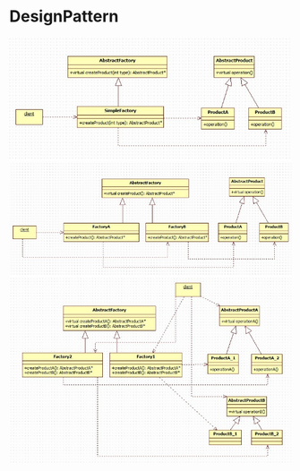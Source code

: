 # DesignPattern

![简单工厂模式](https://github.com/atlantiswang/DesignPattern/blob/master/%E7%AE%80%E5%8D%95%E5%B7%A5%E5%8E%82%E6%A8%A1%E5%BC%8F.jpg)
![工厂模式](https://github.com/atlantiswang/DesignPattern/blob/master/%E5%B7%A5%E5%8E%82%E6%A8%A1%E5%BC%8F.jpg)
![抽象工厂模式](https://github.com/atlantiswang/DesignPattern/blob/master/%E6%8A%BD%E8%B1%A1%E5%B7%A5%E5%8E%82%E6%A8%A1%E5%BC%8F.jpg)
